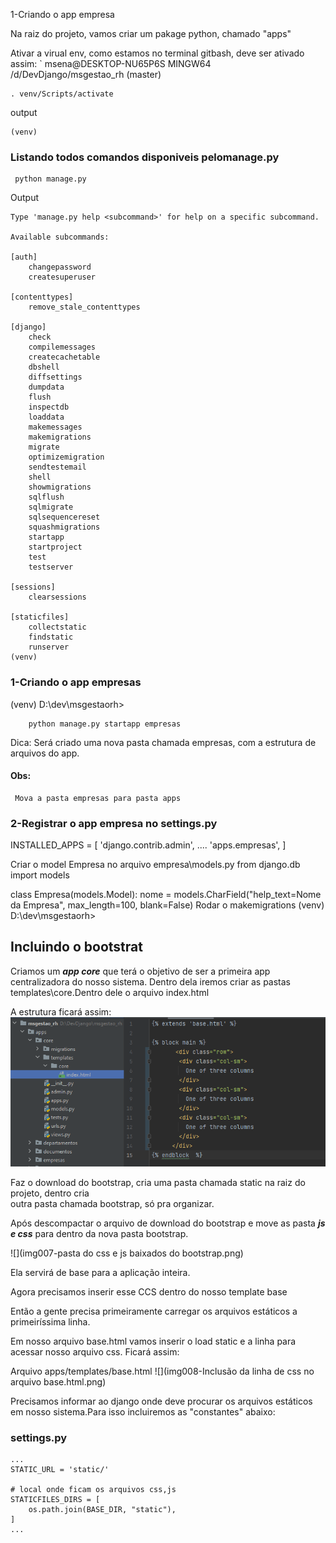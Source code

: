 1-Criando o app empresa

Na raiz do projeto, vamos criar um pakage python, chamado "apps"

Ativar a virual env, como estamos no terminal gitbash, deve ser ativado assim:
`
msena@DESKTOP-NU65P6S MINGW64 /d/DevDjango/msgestao_rh (master)
````
. venv/Scripts/activate
````

output
````
(venv) 
````


### Listando todos comandos disponiveis pelomanage.py
````
 python manage.py
````
Output 
````
Type 'manage.py help <subcommand>' for help on a specific subcommand.

Available subcommands:

[auth]
    changepassword
    createsuperuser

[contenttypes]
    remove_stale_contenttypes

[django]
    check
    compilemessages
    createcachetable
    dbshell
    diffsettings
    dumpdata
    flush
    inspectdb
    loaddata
    makemessages
    makemigrations
    migrate
    optimizemigration
    sendtestemail
    shell
    showmigrations
    sqlflush
    sqlmigrate
    sqlsequencereset
    squashmigrations
    startapp
    startproject
    test
    testserver

[sessions]
    clearsessions

[staticfiles]
    collectstatic
    findstatic
    runserver
(venv) 
````



### 1-Criando o app empresas
(venv) D:\dev\msgestaorh>
````
    python manage.py startapp empresas
````

Dica: Será criado uma nova pasta chamada empresas, com a estrutura de arquivos 
do app.

#### Obs:
     Mova a pasta empresas para pasta apps 

### 2-Registrar o app empresa no settings.py
INSTALLED_APPS = [
    'django.contrib.admin',
    ....
    'apps.empresas',
]

Criar o model Empresa no arquivo empresa\models.py
from django.db import models


class Empresa(models.Model):
    nome = models.CharField("help_text=Nome da Empresa",
                            max_length=100, blank=False)
Rodar o makemigrations
(venv) D:\dev\msgestaorh>


## Incluindo o bootstrat

Criamos um ***app core*** que terá o objetivo de ser a primeira app centralizadora do nosso
sistema.
Dentro dela iremos criar as pastas templates\core.Dentro dele o arquivo index.html

A estrutura ficará assim:
![Estrutura template_core](img006-Estrutura_app_core_template_core.png)

Faz o download do bootstrap, cria uma pasta chamada static na raiz do projeto, dentro cria    
outra pasta chamada bootstrap, só pra organizar.

Após descompactar o arquivo de download do bootstrap e move as pasta ***js e css*** para 
dentro da nova pasta bootstrap.

![](img007-pasta do css e js baixados do bootstrap.png)

Ela servirá de base para a aplicação inteira.

Agora precisamos inserir esse CCS dentro do nosso template base

Então a gente precisa primeiramente carregar os arquivos estáticos a primeiríssima linha.


Em nosso arquivo base.html vamos inserir o load static e a linha para acessar nosso arquivo css.
Ficará assim:

Arquivo apps/templates/base.html 
![](img008-Inclusão da linha de css no arquivo base.html.png)


Precisamos informar ao django onde deve procurar os arquivos estáticos em nosso sistema.Para isso incluiremos as "constantes" abaixo:

### settings.py
````
...
STATIC_URL = 'static/'

# local onde ficam os arquivos css,js
STATICFILES_DIRS = [
    os.path.join(BASE_DIR, "static"),
]
...
````

